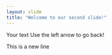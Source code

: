```yaml
---
layout: slide
title: "Welcome to our second slide!"
---
```

Your text
Use the left arrow to go back!

This is a new line
